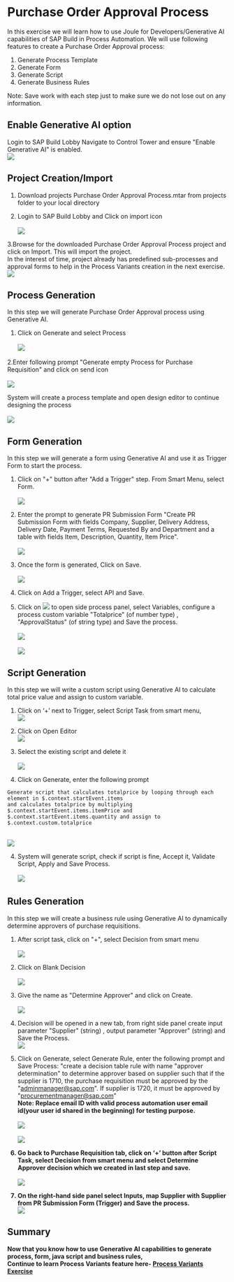 # Purchase Order Approval Process 

In this exercise we will learn how to use Joule for Developers/Generative AI capabilities of SAP Build in Process Automation. We will use following features to create a Purchase Order Approval process:

1. Generate Process Template<br>
2. Generate Form<br>
3. Generate Script<br>
4. Generate Business Rules<br>

Note: Save work with each step just to make sure we do not lose out on any information.

## Enable Generative AI option

Login to SAP Build Lobby Navigate to Control Tower and ensure "Enable Generative AI" is enabled.
<br>![](/Workshops/BTPInnovation_Day/BTP_Innovation_Day_2025//exercises/ex0/images/GenAI.png)

## Project Creation/Import

1. Download projects Purchase Order Approval Process.mtar from projects folder to your local directory <br>
   
2. Login to SAP Build Lobby and Click on import icon<br>
<br>![](/Workshops/BTPInnovation_Day/BTP_Innovation_Day_2025//exercises/ex0/images/Import.png)

3.Browse for the downloaded Purchase Order Approval Process project and click on Import. This will import the project.<br>
In the interest of time, project already has predefined sub-processes and approval forms to help in the Process Variants creation in the next exercise.
<br>![](/Workshops/BTPInnovation_Day/BTP_Innovation_Day_2025//Workshops/BTPInnovation_Day/BTP_Innovation_Day_2025//exercises/ex0/images/Browse_Project_Import.png)

## Process Generation

In this step we will generate Purchase Order Approval process using Generative AI.

1. Click on Generate and select Process<br>
<br>![](/Workshops/BTPInnovation_Day/BTP_Innovation_Day_2025/exercises/ex0/images/GenProc.png)

2.Enter following prompt "Generate empty Process for Purchase Requisition" and click on send icon<br>
<br>![](/Workshops/BTPInnovation_Day/BTP_Innovation_Day_2025//exercises/ex0/images/GenProcPromt.png)

 System will create a process template and open design editor to continue designing the process<br>
 <br>![](/Workshops/BTPInnovation_Day/BTP_Innovation_Day_2025//exercises/ex0/images/ProcTemp.png)

## Form Generation

In this step we will generate a form using Generative AI and use it as Trigger Form to start the process.

1. Click on "+" button after "Add a Trigger" step. From Smart Menu, select Form.<br>
<br>![](/Workshops/BTPInnovation_Day/BTP_Innovation_Day_2025//exercises/ex0/images/Form.png)

2.	Enter the prompt to generate PR Submission Form "Create PR Submission Form with fields Company, Supplier, Delivery Address, Delivery Date, Payment Terms, Requested By and Department and a table with fields Item, Description, Quantity, Item Price".<br>
<br>![](/Workshops/BTPInnovation_Day/BTP_Innovation_Day_2025//exercises/ex0/images/PRSubForm.png)

3. Once the form is generated, Click on Save.<br>
<br>![](/Workshops/BTPInnovation_Day/BTP_Innovation_Day_2025//exercises/ex0/images/Save.png)

4. Click on Add a Trigger, select API and Save.<br>

5. Click on ![](/Workshops/BTPInnovation_Day/BTP_Innovation_Day_2025//exercises/ex0/images/Arrow.png) to open side process panel, select Variables, configure a process custom variable "Totalprice" (of number type) , "ApprovalStatus" (of string type) and Save the process.<br>
<br>![](/Workshops/BTPInnovation_Day/BTP_Innovation_Day_2025//exercises/ex0/images/CustomVar.png)<br>
<br>![](/Workshops/BTPInnovation_Day/BTP_Innovation_Day_2025//exercises/ex0/images/CustomVariables_Configure.png)
  
## Script Generation

In this step we will write a custom script using Generative AI to calculate total price value and assign to custom variable.

1. Click on ‘+’ next to Trigger, select Script Task from smart menu,
<br>![](/Workshops/BTPInnovation_Day/BTP_Innovation_Day_2025//exercises/ex0/images/AddScriptTask.png)

2. Click on Open Editor
<br>![](/Workshops/BTPInnovation_Day/BTP_Innovation_Day_2025//exercises/ex0/images/OpenEditor.png)

3. Select the existing script and delete it<br>
<br>![](/Workshops/BTPInnovation_Day/BTP_Innovation_Day_2025//exercises/ex0/images/DeleteScript.png)

3. Click on Generate, enter the following prompt <br>
``` script
Generate script that calculates totalprice by looping through each element in $.context.startEvent.items
and calculates totalprice by multiplying $.context.startEvent.items.itemPrice and $.context.startEvent.items.quantity and assign to $.context.custom.totalprice
``` 
<br>![](/Workshops/BTPInnovation_Day/BTP_Innovation_Day_2025//exercises/ex0/images/GenScript.png)

4. System will generate script, check if script is fine, Accept it, Validate Script, Apply and Save Process.<br>
<br>![](/Workshops/BTPInnovation_Day/BTP_Innovation_Day_2025//exercises/ex0/images/Script.png)

 ## Rules Generation
 
 In this step we will create a business rule using Generative AI to dynamically determine approvers of purchase requisitions.

 1. After script task, click on "+", select Decision from smart menu<br>
 <br>![](/Workshops/BTPInnovation_Day/BTP_Innovation_Day_2025//exercises/ex0/images/Decision.png)
   
 2. Click on Blank Decision<br>
 <br>![](/Workshops/BTPInnovation_Day/BTP_Innovation_Day_2025//exercises/ex0/images/BlankDec.png) 
   
 3. Give the name as "Determine Approver" and click on Create.<BR>
 <br>![](/Workshops/BTPInnovation_Day/BTP_Innovation_Day_2025//exercises/ex0/images/CreateDec.png)

 4. Decision will be opened in a new tab, from right side panel create input parameter "Supplier" (string) , output parameter "Approver" (string) and Save the Process.
 <br>![](/Workshops/BTPInnovation_Day/BTP_Innovation_Day_2025//exercises/ex0/images/DeterApp.png)
 
 5. Click on Generate, select Generate Rule, enter the following prompt and Save Process:
"create a decision table rule with name "approver determination" to determine approver based on supplier such that if the supplier is 1710, the purchase requisition must be approved by the "adminmanager@sap.com". If supplier is 1720, it must be approved by "procurementmanager@sap.com"<br>
<b>Note: Replace email ID with valid process automation user email id(your user id shared in the beginning) for testing purpose.<br>
<br>![](/Workshops/BTPInnovation_Day/BTP_Innovation_Day_2025//exercises/ex0/images/RulePrompt.png)<br>
<br>![](/Workshops/BTPInnovation_Day/BTP_Innovation_Day_2025//exercises/ex0/images/DecisionTable.png)

6. Go back to Purchase Requisition tab, click on ‘+’ button after Script Task, select Decision from smart menu and select Determine Approver decision which we created in last step and save.<br>
<br>![](/Workshops/BTPInnovation_Day/BTP_Innovation_Day_2025//exercises/ex0/images/AvailableDec.png)

7. On the right-hand side panel select Inputs, map Supplier with Supplier from PR Submission Form (Trigger) and Save the process.
<br>![](/Workshops/BTPInnovation_Day/BTP_Innovation_Day_2025//exercises/ex0/images/MapInput.png)

## Summary

Now that you know how to use Generative AI capabilities to generate process, form, java script and business rules,  
Continue to learn Process Variants feature here- [Process Variants Exercise](../ex1/README.md)
